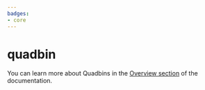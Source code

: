 ```yaml
---
badges:
- core
---
```

# quadbin


You can learn more about Quadbins in the [Overview section](/analytics-toolbox-bigquery/overview/spatial-indexes/#quadbin) of the documentation.
